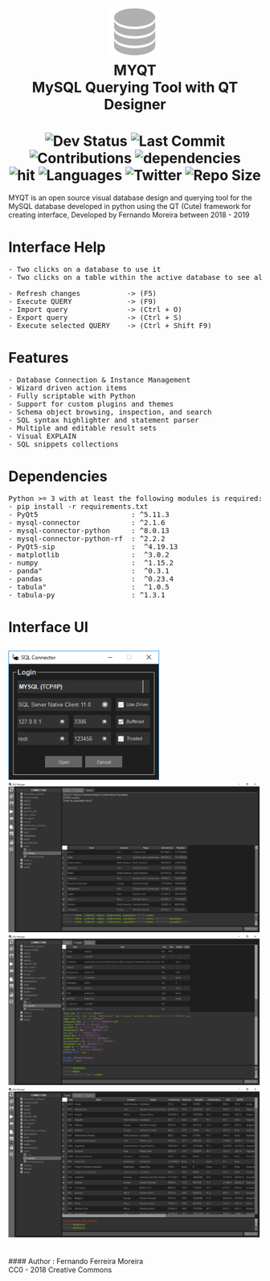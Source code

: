 <h1 align="center">
    <br>
    <img src="assets/UI/Icons/ui_database.png" alt="logo" width="100">
    <br>
    MYQT
    <br>
    MySQL Querying Tool with QT Designer
    <br>
</h1>

<h1 align="center">
    <img src="https://img.shields.io/badge/Status-in%20progress-yellowgreen.svg" alt="Dev Status" width="115"/>
    <img src="https://img.shields.io/github/last-commit/zisongbr/MYQT.svg" alt="Last Commit" width="123"/>
    <img src="https://img.shields.io/badge/contributions-welcome-brightgreen.svg" alt="Contributions" width="150"/>
    <img src="https://david-dm.org/zisongbr/MYQT.svg" alt="dependencies" width="150"/>    
    <br>
    <img src="http://hits.dwyl.io/zisongbr/MYQT.svg" alt="hit" width="75"/>
    <img src="https://img.shields.io/github/languages/count/zisongbr/MYQT.svg" alt="Languages" width="90"/>
    <img src="https://img.shields.io/twitter/follow/nando_ferreira2.svg?label=Twitter" alt="Twitter"/>
    <img src="https://img.shields.io/github/repo-size/zisongbr/MYQT.svg" alt="Repo Size"/>
</h1>

MYQT is an open source visual database design and querying tool for the MySQL database developed in python using the QT (Cute) framework for creating  interface, Developed by Fernando Moreira between 2018 - 2019

# **Interface Help**
<pre>
- Two clicks on a database to use it
- Two clicks on a table within the active database to see all your information

- Refresh changes           -> (F5)
- Execute QUERY             -> (F9) 
- Import query              -> (Ctrl + O) 
- Export query              -> (Ctrl + S) 
- Execute selected QUERY    -> (Ctrl + Shift F9)
</pre>


# **Features**
<pre>
- Database Connection & Instance Management
- Wizard driven action items
- Fully scriptable with Python
- Support for custom plugins and themes
- Schema object browsing, inspection, and search
- SQL syntax highlighter and statement parser
- Multiple and editable result sets
- Visual EXPLAIN
- SQL snippets collections
</pre>

# **Dependencies**

<pre>
Python >= 3 with at least the following modules is required:
- pip install -r requirements.txt
- PyQt5                      : ^5.11.3
- mysql-connector            : ^2.1.6
- mysql-connector-python     : ^8.0.13
- mysql-connector-python-rf  : ^2.2.2
- PyQt5-sip                  :  ^4.19.13
- matplotlib                 :  ^3.0.2
- numpy                      :  ^1.15.2
- panda"                     :  ^0.3.1
- pandas                     :  ^0.23.4
- tabula"                    :  ^1.0.5
- tabula-py                  : ^1.3.1
</pre>

# **Interface UI**
<img src="assets/prints/connector.PNG"    alt="Server Connector"  width="300"/><br>
<img src="assets/prints/manager.PNG"      alt="Query Manager"     width="500"/>
<img src="assets/prints/table_script.PNG" alt="Table Types"       width="500"/>
<img src="assets/prints/data.PNG"         alt="Table Content"     width="500"/>
<br>
---
<br>
#### Author : Fernando Ferreira Moreira <br> CC0 - 2018 Creative Commons
